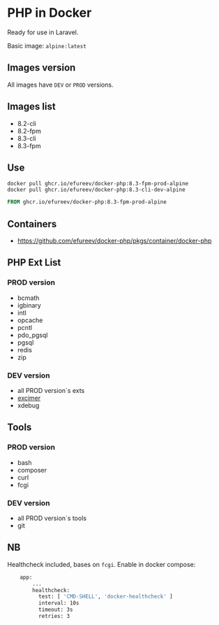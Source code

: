 # PHP in Docker

Ready for use in Laravel.

Basic image: `alpine:latest`

## Images version

All images have `DEV` or `PROD` versions.

## Images list

- 8.2-cli
- 8.2-fpm
- 8.3-cli
- 8.3-fpm

## Use

```shell
docker pull ghcr.io/efureev/docker-php:8.3-fpm-prod-alpine
docker pull ghcr.io/efureev/docker-php:8.3-cli-dev-alpine
```

```dockerfile
FROM ghcr.io/efureev/docker-php:8.3-fpm-prod-alpine
```

## Containers

- https://github.com/efureev/docker-php/pkgs/container/docker-php

## PHP Ext List

### PROD version

- bcmath
- igbinary
- intl
- opcache
- pcntl
- pdo_pgsql
- pgsql
- redis
- zip

### DEV version

- all PROD version`s exts
- [excimer](https://pecl.php.net/package/excimer)
- xdebug

## Tools

### PROD version

- bash
- composer
- curl
- fcgi

### DEV version

- all PROD version`s tools
- git

## NB

Healthcheck included, bases on `fcgi`.
Enable in docker compose:

```dockerfile
    app:
        ...
        healthcheck:
          test: [ 'CMD-SHELL', 'docker-healthcheck' ]
          interval: 10s
          timeout: 3s
          retries: 3
```
